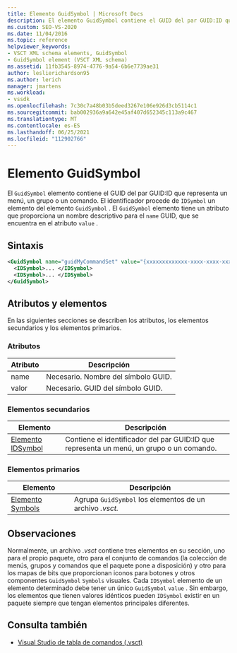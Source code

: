 ```yaml
---
title: Elemento GuidSymbol | Microsoft Docs
description: El elemento GuidSymbol contiene el GUID del par GUID:ID que representa un menú, un grupo o un comando.
ms.custom: SEO-VS-2020
ms.date: 11/04/2016
ms.topic: reference
helpviewer_keywords:
- VSCT XML schema elements, GuidSymbol
- GuidSymbol element (VSCT XML schema)
ms.assetid: 11fb3545-8974-4776-9a54-6b6e7739ae31
author: leslierichardson95
ms.author: lerich
manager: jmartens
ms.workload:
- vssdk
ms.openlocfilehash: 7c30c7a48b03b5deed3267e106e926d3cb5114c1
ms.sourcegitcommit: bab002936a9a642e45af407d652345c113a9c467
ms.translationtype: MT
ms.contentlocale: es-ES
ms.lasthandoff: 06/25/2021
ms.locfileid: "112902766"
---
```

# <a name="guidsymbol-element"></a>Elemento GuidSymbol
El `GuidSymbol` elemento contiene el GUID del par GUID:ID que representa un menú, un grupo o un comando. El identificador procede de `IDSymbol` un elemento del elemento `GuidSymbol` . El `GuidSymbol` elemento tiene un atributo que proporciona un nombre descriptivo para el `name` GUID, que se encuentra en el atributo `value` .

## <a name="syntax"></a>Sintaxis

```xml
<GuidSymbol name="guidMyCommandSet" value="{xxxxxxxxxxxxx-xxxx-xxxx-xxxxxxxxxxxx}">
  <IDSymbol>... </IDSymbol>
  <IDSymbol>... </IDSymbol>
</GuidSymbol>
```

## <a name="attributes-and-elements"></a>Atributos y elementos
 En las siguientes secciones se describen los atributos, los elementos secundarios y los elementos primarios.

### <a name="attributes"></a>Atributos

|Atributo|Descripción|
|---------------|-----------------|
|name|Necesario. Nombre del símbolo GUID.|
|valor|Necesario. GUID del símbolo GUID.|

### <a name="child-elements"></a>Elementos secundarios

|Elemento|Descripción|
|-------------|-----------------|
|[Elemento IDSymbol](../extensibility/idsymbol-element.md)|Contiene el identificador del par GUID:ID que representa un menú, un grupo o un comando.|

### <a name="parent-elements"></a>Elementos primarios

|Elemento|Descripción|
|-------------|-----------------|
|[Elemento Symbols](../extensibility/symbols-element.md)|Agrupa `GuidSymbol` los elementos de un archivo *.vsct.*|

## <a name="remarks"></a>Observaciones
 Normalmente, un archivo *.vsct* contiene tres elementos en su sección, uno para el propio paquete, otro para el conjunto de comandos (la colección de menús, grupos y comandos que el paquete pone a disposición) y otro para los mapas de bits que proporcionan iconos para botones y otros componentes `GuidSymbol` `Symbols` visuales. Cada `IDSymbol` elemento de un elemento determinado debe tener un único `GuidSymbol` `value` . Sin embargo, los elementos que tienen valores idénticos pueden `IDSymbol` existir en un paquete siempre que tengan elementos principales diferentes.

## <a name="see-also"></a>Consulta también
- [Visual Studio de tabla de comandos (.vsct)](../extensibility/internals/visual-studio-command-table-dot-vsct-files.md)
